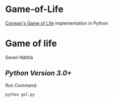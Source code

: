 # Game-of-Life
[Conway's Game of Life](https://en.wikipedia.org/wiki/Conway%27s_Game_of_Life) implementation in Python

Game of life
==============

Severi Nättilä

*Python Version 3.0+*
----------------------------

Run Command:

	python gol.py 

